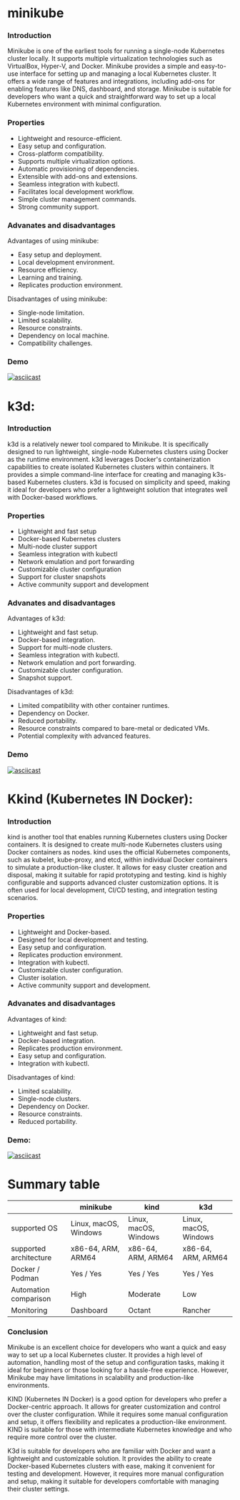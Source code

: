 # minikube

### Introduction
Minikube is one of the earliest tools for running a single-node Kubernetes cluster locally. It supports multiple virtualization technologies such as VirtualBox, Hyper-V, and Docker. Minikube provides a simple and easy-to-use interface for setting up and managing a local Kubernetes cluster. It offers a wide range of features and integrations, including add-ons for enabling features like DNS, dashboard, and storage. Minikube is suitable for developers who want a quick and straightforward way to set up a local Kubernetes environment with minimal configuration.

### Properties

- Lightweight and resource-efficient.
- Easy setup and configuration.
- Cross-platform compatibility.
- Supports multiple virtualization options.
- Automatic provisioning of dependencies.
- Extensible with add-ons and extensions.
- Seamless integration with kubectl.
- Facilitates local development workflow.
- Simple cluster management commands.
- Strong community support.

### Advanates and disadvantages

Advantages of using minikube:

- Easy setup and deployment.
- Local development environment.
- Resource efficiency.
- Learning and training.
- Replicates production environment.

Disadvantages of using minikube:

- Single-node limitation.
- Limited scalability.
- Resource constraints.
- Dependency on local machine.
- Compatibility challenges.

### Demo
[![asciicast](https://asciinema.org/a/588081.svg)](https://asciinema.org/a/588081)

# k3d:

### Introduction
k3d is a relatively newer tool compared to Minikube. It is specifically designed to run lightweight, single-node Kubernetes clusters using Docker as the runtime environment. k3d leverages Docker's containerization capabilities to create isolated Kubernetes clusters within containers. It provides a simple command-line interface for creating and managing k3s-based Kubernetes clusters. k3d is focused on simplicity and speed, making it ideal for developers who prefer a lightweight solution that integrates well with Docker-based workflows.

### Properties

- Lightweight and fast setup
- Docker-based Kubernetes clusters
- Multi-node cluster support
- Seamless integration with kubectl
- Network emulation and port forwarding
- Customizable cluster configuration
- Support for cluster snapshots
- Active community support and development

### Advanates and disadvantages

Advantages of k3d:

- Lightweight and fast setup.
- Docker-based integration.
- Support for multi-node clusters.
- Seamless integration with kubectl.
- Network emulation and port forwarding.
- Customizable cluster configuration.
- Snapshot support.

Disadvantages of k3d:

- Limited compatibility with other container runtimes.
- Dependency on Docker.
- Reduced portability.
- Resource constraints compared to bare-metal or dedicated VMs.
- Potential complexity with advanced features.

### Demo
[![asciicast](https://asciinema.org/a/588945.svg)](https://asciinema.org/a/588945)

# Kkind (Kubernetes IN Docker):

### Introduction
kind is another tool that enables running Kubernetes clusters using Docker containers. It is designed to create multi-node Kubernetes clusters using Docker containers as nodes. kind uses the official Kubernetes components, such as kubelet, kube-proxy, and etcd, within individual Docker containers to simulate a production-like cluster. It allows for easy cluster creation and disposal, making it suitable for rapid prototyping and testing. kind is highly configurable and supports advanced cluster customization options. It is often used for local development, CI/CD testing, and integration testing scenarios.

### Properties

- Lightweight and Docker-based.
- Designed for local development and testing.
- Easy setup and configuration.
- Replicates production environment.
- Integration with kubectl.
- Customizable cluster configuration.
- Cluster isolation.
- Active community support and development.

### Advanates and disadvantages

Advantages of kind:

- Lightweight and fast setup.
- Docker-based integration.
- Replicates production environment.
- Easy setup and configuration.
- Integration with kubectl.

Disadvantages of kind:

- Limited scalability.
- Single-node clusters.
- Dependency on Docker.
- Resource constraints.
- Reduced portability.

### Demo:

[![asciicast](https://asciinema.org/a/588458.svg)](https://asciinema.org/a/588458)

# Summary table
|                        | minikube               | kind                   | k3d                    |
| ---------------------- | ---------------------- | ---------------------- | ---------------------- |
| supported OS           | Linux, macOS, Windows  | Linux, macOS, Windows  | Linux, macOS, Windows  |
| supported architecture | x86-64, ARM, ARM64     | x86-64, ARM, ARM64     | x86-64, ARM, ARM64     |
| Docker / Podman        | Yes / Yes              | Yes / Yes              | Yes / Yes              |
| Automation comparison  | High                   | Moderate               | Low                    |
| Monitoring             | Dashboard  | Octant   | Rancher   |

### Conclusion

Minikube is an excellent choice for developers who want a quick and easy way to set up a local Kubernetes cluster. It provides a high level of automation, handling most of the setup and configuration tasks, making it ideal for beginners or those looking for a hassle-free experience. However, Minikube may have limitations in scalability and production-like environments.

KIND (Kubernetes IN Docker) is a good option for developers who prefer a Docker-centric approach. It allows for greater customization and control over the cluster configuration. While it requires some manual configuration and setup, it offers flexibility and replicates a production-like environment. KIND is suitable for those with intermediate Kubernetes knowledge and who require more control over the cluster.

K3d is suitable for developers who are familiar with Docker and want a lightweight and customizable solution. It provides the ability to create Docker-based Kubernetes clusters with ease, making it convenient for testing and development. However, it requires more manual configuration and setup, making it suitable for developers comfortable with managing their cluster settings.